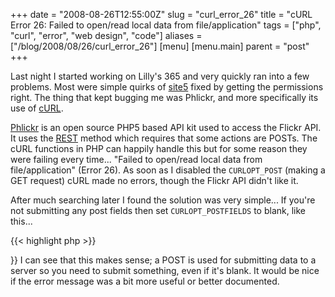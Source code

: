 +++
date = "2008-08-26T12:55:00Z"
slug = "curl_error_26"
title = "cURL Error 26: Failed to open/read local data from file/application"
tags = ["php", "curl", "error", "web design", "code"]
aliases = ["/blog/2008/08/26/curl_error_26"]
[menu]
  [menu.main]
    parent = "post"
+++

Last night I started working on Lilly's 365 and very quickly ran into a few problems.  Most were simple quirks of [site5](http://www.site5.com/in.php?id=51960) fixed by getting the permissions right.  The thing that kept bugging me was Phlickr, and more specifically its use of [cURL](http://curl.haxx.se/).

[Phlickr](http://phlickr.sourceforge.net) is an open source PHP5 based API kit used to access the Flickr API.  It uses the [REST](http://en.wikipedia.org/wiki/REST) method which requires that some actions are POSTs.  The cURL functions in PHP can happily handle this but for some reason they were failing every time... "Failed to open/read local data from file/application" (Error 26).  As soon as I disabled the `CURLOPT_POST` (making a GET request) cURL made no errors, though the Flickr API didn't like it.

After much searching later I found the solution was very simple...  If you're not submitting any post fields then set `CURLOPT_POSTFIELDS` to blank, like this...

{{< highlight php >}}
<?php
$ch = curl_init($url);
// make sure we submit this as a post
curl_setopt($ch, CURLOPT_POST, true);
if (isset($postParams)) {
    curl_setopt($ch, CURLOPT_POSTFIELDS, $postParams);
}
else {
    curl_setopt($ch, CURLOPT_POSTFIELDS, '');
}
{{< /highlight >}}

I can see that this makes sense; a POST is used for submitting data to a server so you need to submit something, even if it's blank.  It would be nice if the error message was a bit more useful or better documented.
